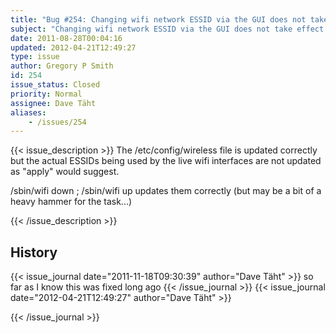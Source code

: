 ```yaml
---
title: "Bug #254: Changing wifi network ESSID via the GUI does not take effect after save+apply"
subject: "Changing wifi network ESSID via the GUI does not take effect after save+apply"
date: 2011-08-28T00:04:16
updated: 2012-04-21T12:49:27
type: issue
author: Gregory P Smith
id: 254
issue_status: Closed
priority: Normal
assignee: Dave Täht
aliases:
    - /issues/254
---
```


{{< issue_description >}}
The /etc/config/wireless file is updated correctly but the actual ESSIDs
being used by the live wifi interfaces are not updated as "apply" would
suggest.

/sbin/wifi down ; /sbin/wifi up updates them correctly (but may be a bit
of a heavy hammer for the task...)


{{< /issue_description >}}

## History
{{< issue_journal date="2011-11-18T09:30:39" author="Dave Täht" >}}
so far as I know this was fixed long ago
{{< /issue_journal >}}
{{< issue_journal date="2012-04-21T12:49:27" author="Dave Täht" >}}

{{< /issue_journal >}}

